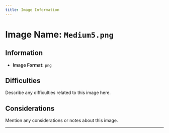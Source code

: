 ```yaml
---
title: Image Information
---
```


# Image Name: `Medium5.png`

## Information

- **Image Format:** `png`

## Difficulties

Describe any difficulties related to this image here.

## Considerations

Mention any considerations or notes about this image.

---

